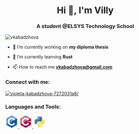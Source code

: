 <h1 align="center">Hi 👋, I'm Villy</h1>
<h3 align="center">A student @ELSYS Technology School</h3>

<p align="left"> <img src="https://komarev.com/ghpvc/?username=vkabadzhova&label=Profile%20views&color=0e75b6&style=flat" alt="vkabadzhova" /> </p>

- 🔭 I’m currently working on **my diploma thesis**

- 🌱 I’m currently learning **Rust**

- 📫 How to reach me **vkabadzhova@gmail.com**

<h3 align="left">Connect with me:</h3>
<p align="left">
<a href="https://linkedin.com/in/violeta-kabadzhova-7272031a8/" target="blank"><img align="center" src="https://raw.githubusercontent.com/rahuldkjain/github-profile-readme-generator/master/src/images/icons/Social/linked-in-alt.svg" alt="violeta-kabadzhova-7272031a8/" height="30" width="40" /></a>
</p>

<h3 align="left">Languages and Tools:</h3>
<p align="left"> <a href="https://www.cprogramming.com/" target="_blank"> <img src="https://raw.githubusercontent.com/devicons/devicon/master/icons/c/c-original.svg" alt="c" width="40" height="40"/> </a> <a href="https://www.w3schools.com/cpp/" target="_blank"> <img src="https://raw.githubusercontent.com/devicons/devicon/master/icons/cplusplus/cplusplus-original.svg" alt="cplusplus" width="40" height="40"/> </a> <a href="https://www.python.org" target="_blank"> <img src="https://raw.githubusercontent.com/devicons/devicon/master/icons/python/python-original.svg" alt="python" width="40" height="40"/> </a> </p>
